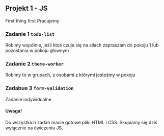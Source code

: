 ## Projekt 1 - JS

First thing first
Pracujemy

### Zadanie 1 `todo-list`
Robimy wspólnie, jeśli ktoś czuje się na siłach zapraszam do pokoju 1 lub pozostania w pokoju głownym

### Zadanie 2 `theme-worker`
Robimy to w grupach, z osobami z którymi jesteśmy w pokoju

### Zadabue 3 `form-validation`
Zadanie indywidualne 

#### Uwaga!
Do wszystkich zadań macie gotowe pliki HTML i CSS. Skupiamy się dziś wyłącznie na ćwiczeniu JS.

